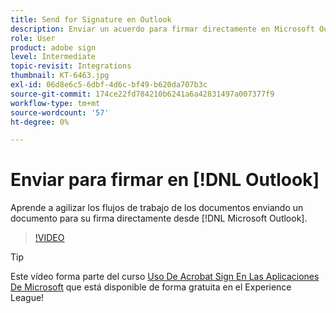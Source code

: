 ```yaml
---
title: Send for Signature en Outlook
description: Enviar un acuerdo para firmar directamente en Microsoft Outlook
role: User
product: adobe sign
level: Intermediate
topic-revisit: Integrations
thumbnail: KT-6463.jpg
exl-id: 06d8e6c5-6dbf-4d6c-bf49-b620da707b3c
source-git-commit: 174ce22fd784210b6241a6a42831497a007377f9
workflow-type: tm+mt
source-wordcount: '57'
ht-degree: 0%

---
```


# Enviar para firmar en [!DNL Outlook]

Aprende a agilizar los flujos de trabajo de los documentos enviando un documento para su firma directamente desde [!DNL Microsoft Outlook].

>[!VIDEO](https://video.tv.adobe.com/v/37839?hidetitle=true)

>[!TIP]
>
>Este vídeo forma parte del curso [Uso De Acrobat Sign En Las Aplicaciones De Microsoft](https://experienceleague.adobe.com/?recommended=Sign-U-1-2020.2) que está disponible de forma gratuita en el Experience League!
